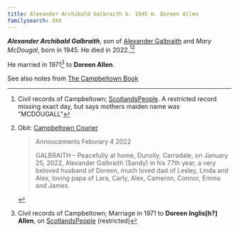 ```yaml
---
title: Alexander Archibald Galbraith b. 1945 m. Doreen Allen
familysearch: XXX
---
```

***Alexander Archibald Galbraith***, son of [Alexander Galbraith](galbraith-alexander-1915-mcdougal.md) and *Mary McDougal*,
born in 1945.  He died in 2022.[^death][^obit]

He married in 1971[^marriage] to **Doreen Allen**.

See also notes from [The Campbeltown Book](/sources/campbeltown.md#page-62)


[^birth]: TBD.

[^marriage]: Civil records of Campbeltown; Marriage in 1971 to **Doreen Inglis[h?] Allen**, on [ScotlandsPeople](https://www.scotlandspeople.gov.uk/record-results?search_type=people&dl_cat=statutory&dl_rec=statutory-marriages&surname=Galbraith&surname_so=exact&forename=Alexander%20A&forename_so=exact&spsurname_so=exact&spforename_so=starts&sex=M&from_year=1971&to_year=1971&county=ARGYLL&rd_real_name%5B0%5D=ARGYLL%20AND%20BUTE%20%28CAMPBELTOWN%29%20OR%20CAMPBELTOWN%20%28LANDWARD%29%20OR%20CAMPBELTOWN%20%28BURGH%29%20OR%20CAMPBELTOWN&rd_display_name%5B0%5D=ARGYLL%20AND%20BUTE%20%28CAMPBELTOWN%29%7CCAMPBELTOWN%20%28LANDWARD%29%7CCAMPBELTOWN%20%28BURGH%29%7CCAMPBELTOWN_CAMPBELTOWN&rdno%5B0%5D=ARGYLL%20AND%20BUTE%20%2ACAMPBELTOWN%2A%20OR%20CAMPBELTOWN%20%2ALANDWARD%2A%20OR%20CAMPBELTOWN%20%2ABURGH%2A%20OR%20CAMPBELTOWN&record_type=stat_marriages) (restricted)

[^death]: Civil records of Campbeltown;  [ScotlandsPeople](https://www.scotlandspeople.gov.uk/record-results?search_type=People&surname=galbraith&forename=alexander&forename_so=starts&from_year=2022&to_year=&surname_so=exact&record_type=stat_deaths).  A restricted record missing exact day, but says mothers maiden name was "MCDOUGALL"

[^obit]: Obit: [Campbeltown Courier](https://www.campbeltowncourier.co.uk/2022/02/04/announcements-february-4-2022/)
    > Annoucements Feburary 4 2022
    >
    > GALBRAITH – Peacefully at home, Dunolly, Carradale, on January 25, 2022, Alexander Galbraith (Sandy) in his 77th year,
    > a very beloved husband of Doreen, much loved dad of Lesley, Linda and Alex, loving papa of Lara, Carly, Alex, Cameron, Connor, Emma and James.

